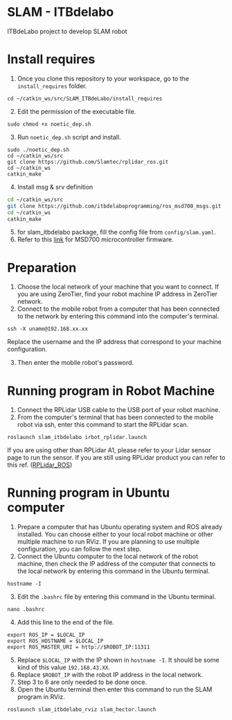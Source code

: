 # SLAM - ITBdelabo
ITBdeLabo project to develop SLAM robot

# Install requires
1. Once you clone this repository to your workspace, go to the `install_requires` folder.
```
cd ~/catkin_ws/src/SLAM_ITBdeLabo/install_requires
```
2. Edit the permission of the executable file.
```
sudo chmod +x noetic_dep.sh
```
3. Run `noetic_dep.sh` script and install.
```
sudo ./noetic_dep.sh
cd ~/catkin_ws/src
git clone https://github.com/Slamtec/rplidar_ros.git
cd ~/catkin_ws
catkin_make
```
4. Install msg & srv definition
```bash
cd ~/catkin_ws/src
git clone https://github.com/itbdelaboprogramming/ros_msd700_msgs.git
cd ~/catkin_ws
catkin_make
```
5. for slam_itbdelabo package, fill the config file from `config/slam.yaml`.
6. Refer to this [link](https://github.com/itbdelaboprogramming/firmware-msd700) for MSD700 microcontroller firmware.

# Preparation
1. Choose the local network of your machine that you want to connect. If you are using ZeroTier, find your robot machine IP address in ZeroTier network.
2. Connect to the mobile robot from a computer that has been connected to the network by entering this command into the computer's terminal.
```
ssh -X uname@192.168.xx.xx
```
Replace the username and the IP address that correspond to your machine configuration.

3. Then enter the mobile robot's password.

# Running program in Robot Machine
1. Connect the RPLidar USB cable to the USB port of your robot machine.
2. From the computer's terminal that has been connected to the mobile robot via ssh, enter this command to start the RPLidar scan.
```
roslaunch slam_itbdelabo irbot_rplidar.launch
```
If you are using other than RPLidar A1, please refer to your Lidar sensor page to run the sensor. If you are still using RPLidar product you can refer to this ref. ([RPLidar_ROS](https://github.com/Slamtec/rplidar_ros))

# Running program in Ubuntu computer
1. Prepare a computer that has Ubuntu operating system and ROS already installed. You can choose either to your local robot machine or other multiple machine to run RViz. If you are planning to use multiple configuration, you can follow the next step.
2. Connect the Ubuntu computer to the local network of the robot machine, then check the IP address of the computer that connects to the local network by entering this command in the Ubuntu terminal.
```
hostname -I
```
3. Edit the `.bashrc` file by entering this command in the Ubuntu terminal.
```
nano .bashrc
```
4. Add this line to the end of the file.
```
export ROS_IP = $LOCAL_IP
export ROS_HOSTNAME = $LOCAL_IP
export ROS_MASTER_URI = http://$ROBOT_IP:11311
```
5. Replace `$LOCAL_IP` with the IP shown in `hostname -I`. It should be some kind of this value `192.168.43.XX`.
6. Replace `$ROBOT_IP` with the robot IP address in the local network.
7. Step 3 to 6 are only needed to be done once.
8. Open the Ubuntu terminal then enter this command to run the SLAM program in RViz.
```
roslaunch slam_itbdelabo_rviz slam_hector.launch
```
